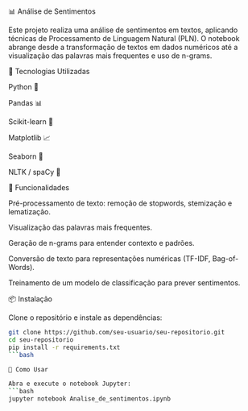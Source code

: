 📊 Análise de Sentimentos

Este projeto realiza uma análise de sentimentos em textos, aplicando técnicas de Processamento de Linguagem Natural (PLN). O notebook abrange desde a transformação de textos em dados numéricos até a visualização das palavras mais frequentes e uso de n-grams.

🚀 Tecnologias Utilizadas

Python 🐍

Pandas 📊

Scikit-learn 🤖

Matplotlib 📈

Seaborn 🎨

NLTK / spaCy 📝

📌 Funcionalidades

Pré-processamento de texto: remoção de stopwords, stemização e lematização.

Visualização das palavras mais frequentes.

Geração de n-grams para entender contexto e padrões.

Conversão de texto para representações numéricas (TF-IDF, Bag-of-Words).

Treinamento de um modelo de classificação para prever sentimentos.

📦 Instalação

Clone o repositório e instale as dependências:
```bash
git clone https://github.com/seu-usuario/seu-repositorio.git
cd seu-repositorio
pip install -r requirements.txt
```bash

🔧 Como Usar

Abra e execute o notebook Jupyter:
```bash
jupyter notebook Analise_de_sentimentos.ipynb
